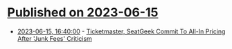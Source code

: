 # [Published on 2023-06-15](index.md)

* [2023-06-15, 16:40:00](https://slashdot.org/story/23/06/15/1631202/ticketmaster-seatgeek-commit-to-all-in-pricing-after-junk-fees-criticism?utm_source=rss1.0mainlinkanon&utm_medium=feed) - [Ticketmaster, SeatGeek Commit To All-In Pricing After 'Junk Fees' Criticism](https://slashdot.org/story/23/06/15/1631202/ticketmaster-seatgeek-commit-to-all-in-pricing-after-junk-fees-criticism?utm_source=rss1.0mainlinkanon&utm_medium=feed)
